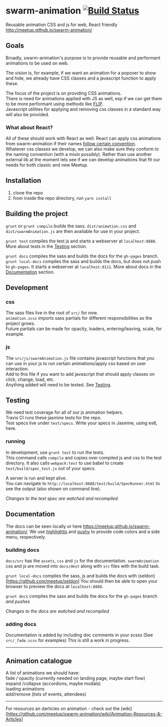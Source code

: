 # swarm-animation [![Build Status](https://travis-ci.org/meetup/swarm-animation.svg?branch=master)](https://travis-ci.org/meetup/swarm-animation)
Reusable animation CSS and js for web, React friendly
http://meetup.github.io/swarm-animation/

## Goals
Broadly, swarm-animation's purpose is to provide reusable and performant animations to be used on web.

The vision is, for example, if we want an animation for a popover to show and hide, we already have CSS classes and a javascript function to apply these.

The focus of the project is on providing CSS animations.  
There is need for animations applied with JS as well, esp if we can get them to be more performant using methods like [FLIP](https://medium.com/outsystems-experts/flip-your-60-fps-animations-flip-em-good-372281598865#.m076uxhcv).  
Javascript utilities for applying and removing css classes in a standard way will also be provided.

### What about React?
   All of these should work with React as well. React can apply css animations from swarm-animation if their names [follow certain convention](https://facebook.github.io/react/docs/animation.html).  
   Whatever css classes we develop, we can also make sure they conform to the naming convention (with a mixin possibly). Rather than use another external lib at the moment lets see if we can develop animations that fit our needs for both classic and new Meetup.

## Installation

1. clone the repo
1. from inside the repo directory, run `yarn install`

## Building the project
  `grunt` or `grunt compile` builds the sass.
  `dist/animation.css` and `dist/swarmAnimation.js` are then available for use in your project.  

  `grunt test` compiles the test js and starts a webserver at `localhost:8888`.
  More about tests in the [Testing](#testing) section.

  `grunt docs` compiles the sass and builds the docs for the `gh-pages` branch.
  `grunt local-docs` compiles the sass and builds the docs, but does not push to `gh-pages`. It starts a webserver at `localhost:8111`.
  More about docs in the [Documentation](#documentation) section.

## Development
### css
   The sass files live in the root of `src/` for now.  
   `animation.scss` imports sass partials for different responsibilities as the project grows.  
   Future partials can be made for opacity, loaders, entering/leaving, scale, for example.  

### js
   The `src/js/swarmAnimation.js` file contains javascript functions that you can use in your js to run certain animations/apply css based on user interaction.  
   Add to this file if you want to add javascript that should apply classes on click, change, load, etc.  
   Anything added will need to be tested. See [Testing](#testing).

## Testing
  We need test coverage for all of our js animation helpers.   
  Travis CI runs these jasmine tests for the repo.  
  Test specs live under `test/specs`. Write your specs in Jasmine, using es6, here.

### running
  In development, use `grunt test` to run the tests.  
  This command calls `compile` and copies over compiled js and css to the test directory.
  It also calls `webpack:test` to use babel to create `test/build/spec_test.js` out of your specs.

  A server is run and kept alive.  
  You can navigate to `http://localhost:8888/test/build/SpecRunner.html` to see the output (also shown on command line).  
  
  _Changes to the test spec are watched and recompiled_


## Documentation

   The docs can be seen locally or here https://meetup.github.io/swarm-animation/.
   We use [highlightjs](https://highlightjs.org/) and [pushy](https://www.christopheryee.ca/pushy/) to provide code colors and a side menu, respectively.

### building docs
   `docs/src` has the `assets`, `css` and `js` for the documentation.
   `swarmAnimation` css and js are moved into `docs/dest` along with `src` files with the build task.
   
  `grunt local-docs` compiles the sass, js and builds the docs with (seldon)[https://github.com/meetup/seldon]
   You should then be able to open your browser to preview the docs at `localhost:8888`.

  `grunt docs` compiles the sass and builds the docs for the `gh-pages` branch *and pushes*
 
   _Changes to the docs are watched and recompiled_
 
### adding docs

   Documentation is added by including doc comments in your scsss (See `src/_fade.scss` for examples)
   This is still a work in progress.
   
---

## Animation catalogue

A list of animations we should have:  
fade / opacity (currently needed on landing page, maybe start flow)  
expand /collapse (accordions, maybe modals)  
loading animations  
add/remove (lists of events, attendees)  

---
For resources an darticles on animation - check out the (wiki)[https://github.com/meetup/swarm-animation/wiki/Animation-Resources-&-Articles]


